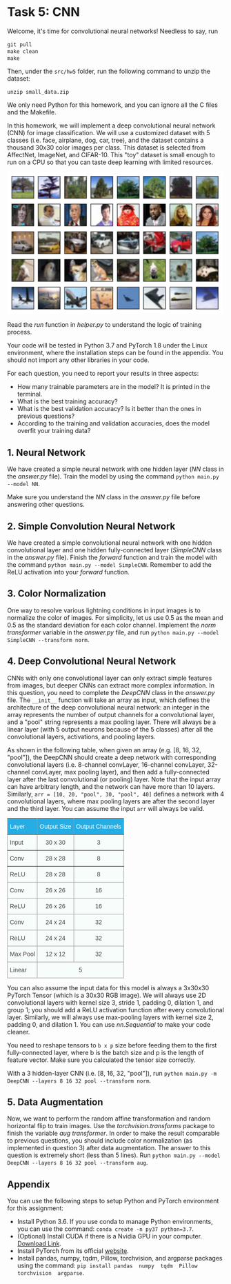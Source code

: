 # Task 5: CNN

Welcome, it's time for convolutional neural networks! Needless to say, run

```
git pull
make clean
make
```

Then, under the `src/hw5` folder, run the following command to unzip the dataset:
```
unzip small_data.zip
```

We only need Python for this homework, and you can ignore all the C files and the Makefile.

In this homework, we will implement a deep convolutional neural network (CNN) for image classification. 
We will use a customized dataset with 5 classes (i.e. face, airplane, dog, car, tree), and the dataset contains a thousand 30x30 color images per class. 
This dataset is selected from AffectNet, ImageNet, and CIFAR-10.  This "toy" dataset is small enough to run on a CPU so that you can taste deep learning with limited resources.

<img src="../../figs/data_sample.jpg" width="500" />


Read the _run_ function in _helper.py_ to understand the logic of training process.

Your code will be tested in Python 3.7 and PyTorch 1.8 under the Linux environment, where the installation steps can be found in the appendix. You should not import any other libraries in your code.



For each question, you need to report your results in three aspects:

- How many trainable parameters are in the model? It is printed in the terminal.
- What is the best training accuracy?
- What is the best validation accuracy? Is it better than the ones in previous questions?
- According to the training and validation accuracies, does the model overfit your training data?


## 1. Neural Network ##

We have created a simple neural network with one hidden layer (_NN_ class in the _answer.py_ file).
Train the model by using the command `python main.py --model NN`.

Make sure you understand the _NN_ class in the _answer.py_ file before answering other questions.


## 2. Simple Convolution Neural Network ##

We have created a simple convolutional neural network with one hidden convolutional layer and one hidden fully-connected layer (_SimpleCNN_ class in the _answer.py_ file). 
Finish the _forward_ function and train the model with the command  `python main.py --model SimpleCNN`.
Remember to add the ReLU activation into your _forward_ function.


## 3. Color Normalization ##

One way to resolve various lightning conditions in input images is to normalize the color of images. 
For simplicity, let us use 0.5 as the mean and 0.5 as the standard deviation for each color channel.
Implement the _norm transformer_ variable in the _answer.py_ file, and run 
`python main.py --model SimpleCNN --transform norm`.



## 4. Deep Convolutional Neural Network ##

CNNs with only one convolutional layer can only extract simple features from images, but deeper CNNs can extract more complex information. In this question, you need to complete the _DeepCNN_ class in the _answer.py_ file. The `__init__` function will take an array as input, which defines the architecture of the deep convolutional neural network: an integer in the array represents the number of output channels for a convolutional layer, and a "pool" string represents a max pooling layer. There will always be a linear layer (with 5 output neurons because of the 5 classes) after all the convolutional layers, activations, and pooling layers.

As shown in the following table, when given an array (e.g. [8, 16, 32, "pool"]), the DeepCNN should create a deep network  with corresponding convolutional layers (i.e. 8-channel convLayer, 16-channel convLayer, 32-channel convLayer, max pooling layer), and then add a fully-connected layer after the last convolutional (or pooling) layer. Note that the input array can have arbitrary length, and the network can have more than 10 layers. Similarly, `arr = [10, 20, "pool", 30, "pool", 40]` defines a network with 4 convolutional layers, where max pooling layers are after the second layer and the third layer.  You can assume the input `arr` will always be valid.

<table style="border-collapse:collapse;border-spacing:0;border-color:#999" class="tg"><tr><th style="font-family:Arial, sans-serif;font-size:14px;font-weight:normal;padding:10px 5px;border-style:solid;border-width:1px;overflow:hidden;word-break:normal;border-color:inherit;color:#fff;background-color:#26ADE4;text-align:left">Layer</th><th style="font-family:Arial, sans-serif;font-size:14px;font-weight:normal;padding:10px 5px;border-style:solid;border-width:1px;overflow:hidden;word-break:normal;border-color:inherit;color:#fff;background-color:#26ADE4;text-align:center">Output Size</th><th style="font-family:Arial, sans-serif;font-size:14px;font-weight:normal;padding:10px 5px;border-style:solid;border-width:1px;overflow:hidden;word-break:normal;border-color:inherit;color:#fff;background-color:#26ADE4;text-align:center">Output Channels</th></tr><tr><td style="font-family:Arial, sans-serif;font-size:14px;padding:10px 5px;border-style:solid;border-width:1px;overflow:hidden;word-break:normal;border-color:inherit;color:#444;background-color:#F7FDFA;text-align:left">Input</td><td style="font-family:Arial, sans-serif;font-size:14px;padding:10px 5px;border-style:solid;border-width:1px;overflow:hidden;word-break:normal;border-color:inherit;color:#444;background-color:#F7FDFA;text-align:center">30 x 30</td><td style="font-family:Arial, sans-serif;font-size:14px;padding:10px 5px;border-style:solid;border-width:1px;overflow:hidden;word-break:normal;border-color:inherit;color:#444;background-color:#F7FDFA;text-align:center">3</td></tr><tr><td style="font-family:Arial, sans-serif;font-size:14px;padding:10px 5px;border-style:solid;border-width:1px;overflow:hidden;word-break:normal;border-color:inherit;color:#444;background-color:#F7FDFA;text-align:left">Conv</td><td style="font-family:Arial, sans-serif;font-size:14px;padding:10px 5px;border-style:solid;border-width:1px;overflow:hidden;word-break:normal;border-color:inherit;color:#444;background-color:#F7FDFA;text-align:center">28 x 28</td><td style="font-family:Arial, sans-serif;font-size:14px;padding:10px 5px;border-style:solid;border-width:1px;overflow:hidden;word-break:normal;border-color:inherit;color:#444;background-color:#F7FDFA;text-align:center">8</td></tr><tr><td style="font-family:Arial, sans-serif;font-size:14px;padding:10px 5px;border-style:solid;border-width:1px;overflow:hidden;word-break:normal;border-color:#999;color:#444;background-color:#F7FDFA;text-align:left;vertical-align:top">ReLU</td><td style="font-family:Arial, sans-serif;font-size:14px;padding:10px 5px;border-style:solid;border-width:1px;overflow:hidden;word-break:normal;border-color:#999;color:#444;background-color:#F7FDFA;text-align:center;vertical-align:top">28 x 28</td><td style="font-family:Arial, sans-serif;font-size:14px;padding:10px 5px;border-style:solid;border-width:1px;overflow:hidden;word-break:normal;border-color:#999;color:#444;background-color:#F7FDFA;text-align:center;vertical-align:top">8</td></tr><tr><td style="font-family:Arial, sans-serif;font-size:14px;padding:10px 5px;border-style:solid;border-width:1px;overflow:hidden;word-break:normal;border-color:#999;color:#444;background-color:#F7FDFA;text-align:left;vertical-align:top">Conv</td><td style="font-family:Arial, sans-serif;font-size:14px;padding:10px 5px;border-style:solid;border-width:1px;overflow:hidden;word-break:normal;border-color:#999;color:#444;background-color:#F7FDFA;text-align:center;vertical-align:top">26 x 26 </td><td style="font-family:Arial, sans-serif;font-size:14px;padding:10px 5px;border-style:solid;border-width:1px;overflow:hidden;word-break:normal;border-color:#999;color:#444;background-color:#F7FDFA;text-align:center;vertical-align:top">16</td></tr><tr><td style="font-family:Arial, sans-serif;font-size:14px;padding:10px 5px;border-style:solid;border-width:1px;overflow:hidden;word-break:normal;border-color:#999;color:#444;background-color:#F7FDFA;text-align:left;vertical-align:top">ReLU</td><td style="font-family:Arial, sans-serif;font-size:14px;padding:10px 5px;border-style:solid;border-width:1px;overflow:hidden;word-break:normal;border-color:#999;color:#444;background-color:#F7FDFA;text-align:center;vertical-align:top">26 x 26</td><td style="font-family:Arial, sans-serif;font-size:14px;padding:10px 5px;border-style:solid;border-width:1px;overflow:hidden;word-break:normal;border-color:#999;color:#444;background-color:#F7FDFA;text-align:center;vertical-align:top">16</td></tr><tr><td style="font-family:Arial, sans-serif;font-size:14px;padding:10px 5px;border-style:solid;border-width:1px;overflow:hidden;word-break:normal;border-color:#999;color:#444;background-color:#F7FDFA;text-align:left;vertical-align:top">Conv</td><td style="font-family:Arial, sans-serif;font-size:14px;padding:10px 5px;border-style:solid;border-width:1px;overflow:hidden;word-break:normal;border-color:#999;color:#444;background-color:#F7FDFA;text-align:center;vertical-align:top">24 x 24</td><td style="font-family:Arial, sans-serif;font-size:14px;padding:10px 5px;border-style:solid;border-width:1px;overflow:hidden;word-break:normal;border-color:#999;color:#444;background-color:#F7FDFA;text-align:center;vertical-align:top">32</td></tr><tr><td style="font-family:Arial, sans-serif;font-size:14px;padding:10px 5px;border-style:solid;border-width:1px;overflow:hidden;word-break:normal;border-color:#999;color:#444;background-color:#F7FDFA;text-align:left;vertical-align:top">ReLU</td><td style="font-family:Arial, sans-serif;font-size:14px;padding:10px 5px;border-style:solid;border-width:1px;overflow:hidden;word-break:normal;border-color:#999;color:#444;background-color:#F7FDFA;text-align:center;vertical-align:top">24 x 24</td><td style="font-family:Arial, sans-serif;font-size:14px;padding:10px 5px;border-style:solid;border-width:1px;overflow:hidden;word-break:normal;border-color:#999;color:#444;background-color:#F7FDFA;text-align:center;vertical-align:top">32</td></tr><tr><td style="font-family:Arial, sans-serif;font-size:14px;padding:10px 5px;border-style:solid;border-width:1px;overflow:hidden;word-break:normal;border-color:#999;color:#444;background-color:#F7FDFA;text-align:left;vertical-align:top">Max Pool</td><td style="font-family:Arial, sans-serif;font-size:14px;padding:10px 5px;border-style:solid;border-width:1px;overflow:hidden;word-break:normal;border-color:#999;color:#444;background-color:#F7FDFA;text-align:center;vertical-align:top">12 x 12</td><td style="font-family:Arial, sans-serif;font-size:14px;padding:10px 5px;border-style:solid;border-width:1px;overflow:hidden;word-break:normal;border-color:#999;color:#444;background-color:#F7FDFA;text-align:center;vertical-align:top">32</td></tr><tr><td style="font-family:Arial, sans-serif;font-size:14px;padding:10px 5px;border-style:solid;border-width:1px;overflow:hidden;word-break:normal;border-color:#999;color:#444;background-color:#F7FDFA;text-align:left;vertical-align:top">Linear</td><td style="font-family:Arial, sans-serif;font-size:14px;padding:10px 5px;border-style:solid;border-width:1px;overflow:hidden;word-break:normal;border-color:#999;color:#444;background-color:#F7FDFA;text-align:center;vertical-align:top" colspan="2">5</td></tr></table>


You can also assume the input data for this model is always a  3x30x30 PyTorch Tensor (which is a 30x30 RGB image). 
We will always use 2D convolutional layers with kernel size 3, stride 1, padding 0, dilation 1, and group 1; you should add a ReLU activation function after every convolutional layer. Similarly, we will always use max-pooling layers with kernel size 2, padding 0, and dilation 1.
You can use _nn.Sequential_ to make your code cleaner.

You need to reshape tensors to `b x p` size before feeding them to the first fully-connected layer, where b is the batch size and p is the length of feature vector. Make sure you calculated the tensor size correctly. 

With a 3 hidden-layer CNN (i.e. [8, 16, 32, "pool"]), run `python main.py -m DeepCNN --layers 8 16 32 pool --transform norm`.


## 5. Data Augmentation ##

Now, we want to perform the random affine transformation and random horizontal flip to train images. Use the _torchvision.transforms_ package to finish the variable _aug transformer_.
In order to make the result comparable to previous questions, you should include color normalization (as implemented in question 3) after data augmentation.
The answer to this question is extremely short (less than 5 lines).
Run `python main.py --model DeepCNN --layers 8 16 32 pool --transform aug`.






## Appendix ##
You can use the following steps to setup Python and PyTorch environment for this assignment:

* Install Python 3.6. If you use conda to manage Python environments, you can use the command: `conda create -n py37 python=3.7`.
* (Optional) Install CUDA if there is a Nvidia GPU in your computer. [Download Link](https://developer.nvidia.com/cuda-downloads).
* Install PyTorch from its official [website](https://pytorch.org/).
* Install pandas, numpy, tqdm, Pillow, torchvision, and argparse packages using the command: `pip install pandas  numpy  tqdm  Pillow  torchvision  argparse`.



